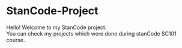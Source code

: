 # StanCode-Project
Hello! Welcome to my StanCode project.\
You can check my projects which were done during stanCode SC101 course.
